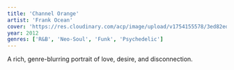 ```yaml
---
title: 'Channel Orange'
artist: 'Frank Ocean'
cover: 'https://res.cloudinary.com/acp/image/upload/v1754155578/3ed82ed6-686c-4d12-92da-33bae78ba8ca.png'
year: 2012
genres: ['R&B', 'Neo-Soul', 'Funk', 'Psychedelic']
---
```


A rich, genre-blurring portrait of love, desire, and disconnection.
